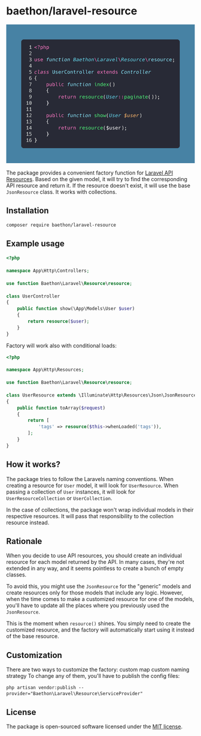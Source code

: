 # baethon/laravel-resource

![Example](https://raw.githubusercontent.com/baethon/laravel-resource/master/example.png)

The package provides a convenient factory function for [Laravel API Resources](https://laravel.com/docs/8.x/eloquent-resources). Based on the given model, it will try to find the corresponding API resource and return it. If the resource doesn't exist, it will use the base `JsonResource` class. It works with collections.

## Installation

```
composer require baethon/laravel-resource
```

## Example usage

```php
<?php

namespace App\Http\Controllers;

use function Baethon\Laravel\Resource\resource;

class UserController
{
    public function show(\App\Models\User $user)
    {
        return resource($user);
    }
}
```

Factory will work also with conditional loads:

```php
<?php

namespace App\Http\Resources;

use function Baethon\Laravel\Resource\resource;

class UserResource extends \Illuminate\Http\Resources\Json\JsonResource
{
    public function toArray($request)
    {
        return [
            'tags' => resource($this->whenLoaded('tags')),
        ];
    }
}
```

## How it works?

The package tries to follow the Laravels naming conventions. When creating a resource for `User` model, it will look for `UserResource`. When passing a collection of `User` instances, it will look for `UserResourceCollection` or `UserCollection`.

In the case of collections, the package won't wrap individual models in their respective resources. It will pass that responsibility to the collection resource instead.

## Rationale

When you decide to use API resources, you should create an individual resource for each model returned by the API. In many cases, they're not extended in any way, and it seems pointless to create a bunch of empty classes.

To avoid this, you might use the `JsonResource` for the "generic" models and create resources only for those models that include any logic. However, when the time comes to make a customized resource for one of the models, you'll have to update all the places where you previously used the `JsonResource`.

This is the moment when `resource()` shines. You simply need to create the customized resource, and the factory will automatically start using it instead of the base resource.

## Customization

There are two ways to customize the factory:
custom map
custom naming strategy
To change any of them, you'll have to publish the config files:

```
php artisan vendor:publish --provider="Baethon\Laravel\Resource\ServiceProvider"
```
## License 

The package is open-sourced software licensed under the [MIT license](http://opensource.org/licenses/MIT).